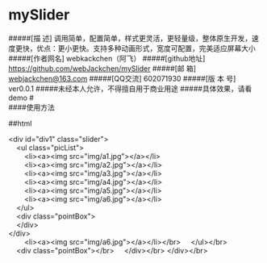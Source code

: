 # mySlider
#####[描    述] 调用简单，配置简单，样式更灵活，更轻量级，整体原生开发，速度更快，优点：更小更快。支持多种动画形式，宽度可配置，完美适应屏幕大小
#####[作者网名] webkackchen（阿飞）
#####[github地址] https://github.com/webJackchen/mySlider
#####[邮    箱] webjackchen@163.com
#####[QQ交流] 602071930
#####[版 本 号] ver0.0.1
#####未经本人允许，不得擅自用于商业用途
#####具体效果，请看demo
#<br/>
####使用方法

##html

&lt;div&nbsp;id="div1"&nbsp;class="slider"&gt;</br>
&nbsp;&nbsp;&nbsp;&nbsp;&lt;ul&nbsp;class="picList"&gt;</br>
&nbsp;&nbsp;&nbsp;&nbsp;&nbsp;&nbsp;&nbsp;&nbsp;&lt;li&gt;&lt;a&gt;&lt;img&nbsp;src="img/a1.jpg"&gt;&lt;/a&gt;&lt;/li&gt;</br>
&nbsp;&nbsp;&nbsp;&nbsp;&nbsp;&nbsp;&nbsp;&nbsp;&lt;li&gt;&lt;a&gt;&lt;img&nbsp;src="img/a2.jpg"&gt;&lt;/a&gt;&lt;/li&gt;</br>
&nbsp;&nbsp;&nbsp;&nbsp;&nbsp;&nbsp;&nbsp;&nbsp;&lt;li&gt;&lt;a&gt;&lt;img&nbsp;src="img/a3.jpg"&gt;&lt;/a&gt;&lt;/li&gt;</br>
&nbsp;&nbsp;&nbsp;&nbsp;&nbsp;&nbsp;&nbsp;&nbsp;&lt;li&gt;&lt;a&gt;&lt;img&nbsp;src="img/a4.jpg"&gt;&lt;/a&gt;&lt;/li&gt;</br>
&nbsp;&nbsp;&nbsp;&nbsp;&nbsp;&nbsp;&nbsp;&nbsp;&lt;li&gt;&lt;a&gt;&lt;img&nbsp;src="img/a5.jpg"&gt;&lt;/a&gt;&lt;/li&gt;</br>
&nbsp;&nbsp;&nbsp;&nbsp;&nbsp;&nbsp;&nbsp;&nbsp;&lt;li&gt;&lt;a&gt;&lt;img&nbsp;src="img/a6.jpg"&gt;&lt;/a&gt;&lt;/li&gt;</br>
&nbsp;&nbsp;&nbsp;&nbsp;&lt;/ul&gt;</br>
&nbsp;&nbsp;&nbsp;&nbsp;&lt;div&nbsp;class="pointBox"&gt;</br>
&nbsp;&nbsp;&nbsp;&nbsp;&lt;/div&gt;</br>
&lt;/div&gt;</br>
&nbsp;&nbsp;&nbsp;&nbsp;&nbsp;&nbsp;&nbsp;&nbsp;&lt;li&gt;&lt;a&gt;&lt;img&nbsp;src="img/a6.jpg"&gt;&lt;/a&gt;&lt;/li&gt;&lt;/br&gt;
&nbsp;&nbsp;&nbsp;&nbsp;&lt;/ul&gt;&lt;/br&gt;
&nbsp;&nbsp;&nbsp;&nbsp;&lt;div&nbsp;class="pointBox"&gt;&lt;/br&gt;
&nbsp;&nbsp;&nbsp;&nbsp;&lt;/div&gt;&lt;/br&gt;
&lt;/div&gt;&lt;/br&gt;
